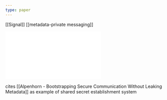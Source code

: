 ```yaml
---
type: paper
---
```

[[Signal]]
[[metadata-private messaging]]

![](../../../../meri-public/garden/ad0f4a608c2a22a7608957fe5031ff16.pdf)

cites [[Alpenhorn - Bootstrapping Secure Communication Without Leaking Metadata]] as example of shared secret establishment system
